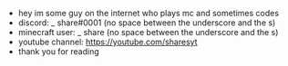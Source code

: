 - hey im some guy on the internet who plays mc and sometimes codes
- discord: _ share#0001 (no space between the underscore and the s)
- minecraft user: _ share (no space between the underscore and the s)
- youtube channel: https://youtube.com/sharesyt
- thank you for reading


<!---
TheShare/TheShare is a ✨ special ✨ repository because its `README.md` (this file) appears on your GitHub profile.
You can click the Preview link to take a look at your changes.
--->
